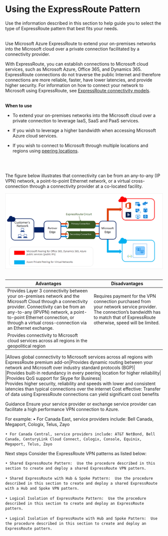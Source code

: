 # Using the ExpressRoute Pattern


Use the information described in this section to help guide you to select the type of ExpressRoute pattern that best fits your needs.
<br />
<br />

Use Microsoft Azure ExpressRoute to extend your on-premises networks into the Microsoft cloud over a private connection facilitated by a connectivity provider. 

With ExpressRoute, you can establish connections to Microsoft cloud services, such as Microsoft Azure, Office 365, and Dynamics 365.
ExpressRoute connections do not traverse the public Internet and therefore connections are more reliable, faster, have lower latencies, and provide higher security. For information on how to connect your network to Microsoft using ExpressRoute, see [ExpressRoute connectivity models](https://docs.microsoft.com/en-us/azure/expressroute/expressroute-connectivity-models).
<br />
<br />

**When to use**
- To extend your on-premises networks into the Microsoft cloud over a private connection to leverage IaaS, SaaS and PaaS services.
	
- If you wish to leverage a higher bandwidth when accessing Microsoft Azure cloud services.
	
- If you wish to connect to Microsoft through multiple locations and regions using [peering locations](https://docs.microsoft.com/en-us/azure/expressroute/expressroute-locations).
<br />
<br />

The figure below illustrates that connectivity can be from an any-to-any (IP VPN) network, a point-to-point Ethernet network, or a virtual cross-connection through a connectivity provider at a co-located facility. 

![ExpressRouteVPN](https://github.com/alvarovitta/Azure-Networking/blob/master/images/ExpressRouteVPN.png)  
<br />


| Advantages        | Disadvantages           |
| ------------- |---------------|
|Provides Layer 3 connectivity between your on-premises network and the Microsoft Cloud through a connectivity provider. Connectivity can be from an any-to-any (IPVPN) network, a point-to-point Ethernet connection, or through a virtual cross-connection via an Ethernet exchange.|	Requires payment for the VPN connection  purchased from your network service provider. The connection’s bandwidth has to match that of ExpressRoute otherwise, speed will be limited.|
Provides connectivity to Microsoft cloud services across all regions in the geopolitical region|	
	
|Allows global connectivity to Microsoft services across all regions with ExpressRoute premium add-on|Provides dynamic routing between your network and Microsoft over industry standard protocols (BGP)|	
|Provides built-in redundancy in every peering location for higher reliability|	
|Provides QoS support for Skype for Business|	
Provides higher security, reliability and speeds with lower and consistent latencies than typical connections over the internet	
Cost effective: Transfer of data using ExpressRoute connections can yield significant cost benefits	


Guidance
Ensure your service provider or exchange service provider can facilitate a high performance VPN connection to Azure. 

For example:
	• For Canada East, service providers include: Bell Canada, Megaport, Cologix, Telus, Zayo
	
	• For Canada Central, service providers include: AT&T NetBond, Bell Canada, CenturyLink Cloud Connect, Cologix, Console, Equinix, Megaport, Telus, Zayo



Next steps
Consider the ExpressRoute VPN patterns as listed below:

	• Shared ExpressRoute Pattern:  Use the procedure described in this section to create and deploy a shared ExpressRoute VPN pattern.
	
	• Shared ExpressRoute with Hub & Spoke Pattern:  Use the procedure described in this section to create and deploy a shared ExpressRoute with a Hub and Spoke VPN pattern.

	• Logical Isolation of ExpressRoute Pattern:  Use the procedure described in this section to create and deploy an ExpressRoute pattern.

	• Logical Isolation of ExpressRoute with Hub and Spoke Pattern:  Use the procedure described in this section to create and deploy an ExpressRoute pattern.



